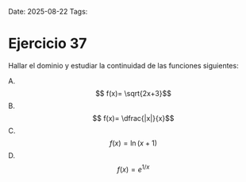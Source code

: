 Date: 2025-08-22
Tags: 

# Ejercicio 37

 
Hallar el dominio y estudiar la continuidad de las funciones siguientes:




A.   $$ f(x)= \sqrt{2x+3}$$ 
B.   $$ f(x)= \dfrac{|x|}{x}$$ 
C.   $$ f(x)= \ln (x+1)$$ 
D.   $$ f(x)=e^ {1/x}$$ 
